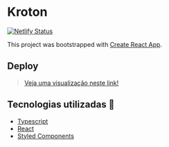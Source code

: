 # Kroton
[![Netlify Status](https://api.netlify.com/api/v1/badges/d8a88dc1-a71b-4a2b-897b-3ce0cec80361/deploy-status)](https://app.netlify.com/sites/herobe/deploys)

This project was bootstrapped with [Create React App](https://github.com/facebook/create-react-app).

## Deploy
 > [Veja uma visualização neste link!](https://kroton-web.netlify.app)

## Tecnologias utilizadas :arrow_down_small:

- [Typescript](https://www.typescriptlang.org/)
- [React](https://reactjs.org)
- [Styled Components](https://www.styled-components.com/)



